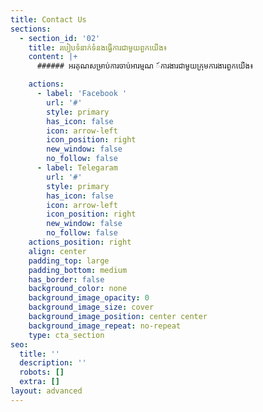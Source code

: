 ```yaml
---
title: Contact Us
sections:
  - section_id: '02'
    title: របៀបទំនាក់ទំនងធ្វើការជាមួយពួកយើង៖
    content: |+
      ###### អរគុណសម្រាប់ការចាប់អារម្មណ ៍ការងារជាមួយក្រុមការងារពួកយើង៖

    actions:
      - label: 'Facebook '
        url: '#'
        style: primary
        has_icon: false
        icon: arrow-left
        icon_position: right
        new_window: false
        no_follow: false
      - label: Telegaram
        url: '#'
        style: primary
        has_icon: false
        icon: arrow-left
        icon_position: right
        new_window: false
        no_follow: false
    actions_position: right
    align: center
    padding_top: large
    padding_bottom: medium
    has_border: false
    background_color: none
    background_image_opacity: 0
    background_image_size: cover
    background_image_position: center center
    background_image_repeat: no-repeat
    type: cta_section
seo:
  title: ''
  description: ''
  robots: []
  extra: []
layout: advanced
---
```

